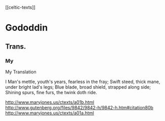 [[celtic-texts]]
# Gododdin
## Trans.
### My
My Translation

I
Man's mettle, 
	youth's years,
	fearless in the fray;
Swift steed,
	thick mane,
	under bright lad's legs;
Blue blade,
	broad shield,
	strapped along side;
Shining spurs,
	fine furs,
	the twink doth ride.


http://www.maryjones.us/ctexts/a01b.html
http://www.gutenberg.org/files/9842/9842-h/9842-h.htm#citation80b
http://www.maryjones.us/ctexts/a01a.html